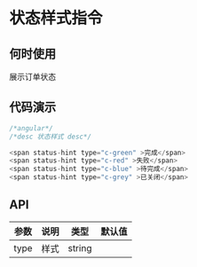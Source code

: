# 状态样式指令

## 何时使用
展示订单状态

## 代码演示

```js
/*angular*/
/*desc 状态样式 desc*/

<span status-hint type="c-green" >完成</span>
<span status-hint type="c-red" >失败</span>
<span status-hint type="c-blue" >待完成</span>
<span status-hint type="c-grey" >已关闭</span>
```

## API

| 参数 | 说明 | 类型 | 默认值 |
| --- | --- | --- | --- |
| type | 样式 | string |  |